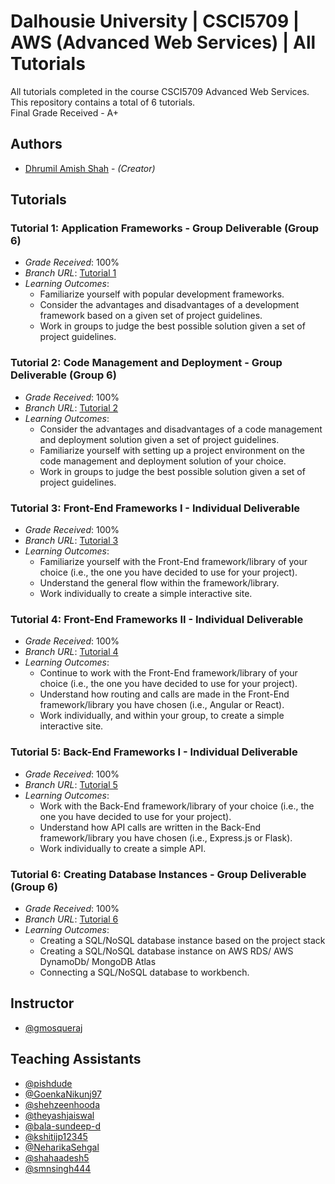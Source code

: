 # Dalhousie University | CSCI5709 | AWS (Advanced Web Services) | All Tutorials
All tutorials completed in the course CSCI5709 Advanced Web Services. This repository contains a total of 6 tutorials.<br/>
Final Grade Received - A+
## Authors
* [Dhrumil Amish Shah](mailto:dh416386@dal.ca) - *(Creator)*

## Tutorials
### Tutorial 1: Application Frameworks - Group Deliverable (Group 6)
* *Grade Received*: 100%
* *Branch URL*: [Tutorial 1](https://github.com/DhrumilShah98/dhrumil-amish-shah-csci5709-all-tutorials/tree/tutorial_1)
* *Learning Outcomes*:
    * Familiarize yourself with popular development frameworks.
    * Consider the advantages and disadvantages of a development framework based on a given set of project guidelines.
    * Work in groups to judge the best possible solution given a set of project guidelines.

### Tutorial 2: Code Management and Deployment - Group Deliverable (Group 6)
* *Grade Received*: 100%
* *Branch URL*: [Tutorial 2](https://github.com/DhrumilShah98/dhrumil-amish-shah-csci5709-all-tutorials/tree/tutorial_2)
* *Learning Outcomes*:
    * Consider the advantages and disadvantages of a code management and deployment solution given a set of project guidelines.
    * Familiarize yourself with setting up a project environment on the code management and deployment solution of your choice.
    * Work in groups to judge the best possible solution given a set of project guidelines.

### Tutorial 3: Front-End Frameworks I - Individual Deliverable
* *Grade Received*: 100%
* *Branch URL*: [Tutorial 3](https://github.com/DhrumilShah98/dhrumil-amish-shah-csci5709-all-tutorials/tree/tutorial_3)
* *Learning Outcomes*:
    * Familiarize yourself with the Front-End framework/library of your choice (i.e., the one you have decided to use for your project).
    * Understand the general flow within the framework/library.
    * Work individually to create a simple interactive site.

### Tutorial 4: Front-End Frameworks II - Individual Deliverable
* *Grade Received*: 100%
* *Branch URL*: [Tutorial 4](https://github.com/DhrumilShah98/dhrumil-amish-shah-csci5709-all-tutorials/tree/tutorial_4)
* *Learning Outcomes*:
    * Continue to work with the Front-End framework/library of your choice (i.e., the one you have decided to use for your project).
    * Understand how routing and calls are made in the Front-End framework/library you have chosen (i.e., Angular or React).
    * Work individually, and within your group, to create a simple interactive site.

### Tutorial 5: Back-End Frameworks I - Individual Deliverable
* *Grade Received*: 100%
* *Branch URL*: [Tutorial 5](https://github.com/DhrumilShah98/dhrumil-amish-shah-csci5709-all-tutorials/tree/tutorial_5)
* *Learning Outcomes*:
    * Work with the Back-End framework/library of your choice (i.e., the one you have decided to use for your project).
    * Understand how API calls are written in the Back-End framework/library you have chosen (i.e., Express.js or Flask).
    * Work individually to create a simple API.

### Tutorial 6: Creating Database Instances - Group Deliverable (Group 6)
* *Grade Received*: 100%
* *Branch URL*: [Tutorial 6](https://github.com/DhrumilShah98/dhrumil-amish-shah-csci5709-all-tutorials/tree/tutorial_6)
* *Learning Outcomes*:
    * Creating a SQL/NoSQL database instance based on the project stack
    * Creating a SQL/NoSQL database instance on AWS RDS/ AWS DynamoDb/ MongoDB Atlas
    * Connecting a SQL/NoSQL database to workbench.

## Instructor
* [@gmosqueraj](https://github.com/gmosqueraj)

## Teaching Assistants
* [@pishdude](https://github.com/pishdude)
* [@GoenkaNikunj97](https://github.com/GoenkaNikunj97)
* [@shehzeenhooda](https://github.com/shehzeenhooda)
* [@theyashjaiswal](https://github.com/theyashjaiswal)
* [@bala-sundeep-d](https://github.com/bala-sundeep-d)
* [@kshitijp12345](https://github.com/kshitijp12345)
* [@NeharikaSehgal](https://github.com/NeharikaSehgal)
* [@shahaadesh5](https://github.com/shahaadesh5)
* [@smnsingh444](https://github.com/smnsingh444)
